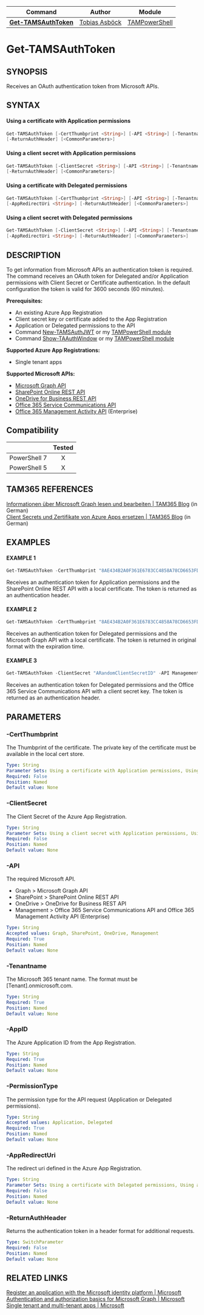 | Command                                                      | Author                                                      | Module                                                |
| ------------------------------------------------------------ | ------------------------ | ------------------------ |
|**[Get-TAMSAuthToken](/Commands/Authentication/Get-TAMSAuthToken.ps1)**  |[Tobias Asböck](https://www.linkedin.com/in/tobiasasboeck/) |[TAMPowerShell](/Documentation/Module/TAMPowerShell.md) |

# Get-TAMSAuthToken

## SYNOPSIS

Receives an OAuth authentication token from Microsoft APIs. 



## SYNTAX

#### Using a certificate with Application permissions
```powershell
Get-TAMSAuthToken [-CertThumbprint <String>] [-API <String>] [-Tenantname <String>] [-AppID <String>] [-PermissionType <String>] 
[-ReturnAuthHeader] [<CommonParameters>]
```
#### Using a client secret with Application permissions
```powershell
Get-TAMSAuthToken [-ClientSecret <String>] [-API <String>] [-Tenantname <String>] [-AppID <String>] [-PermissionType <String>] 
[-ReturnAuthHeader] [<CommonParameters>]
```
#### Using a certificate with Delegated permissions
```powershell
Get-TAMSAuthToken [-CertThumbprint <String>] [-API <String>] [-Tenantname <String>] [-AppID <String>] [-PermissionType <String>] 
[-AppRedirectUri <String>] [-ReturnAuthHeader] [<CommonParameters>]
```
#### Using a client secret with Delegated permissions
```powershell
Get-TAMSAuthToken [-ClientSecret <String>] [-API <String>] [-Tenantname <String>] [-AppID <String>] [-PermissionType <String>] 
[-AppRedirectUri <String>] [-ReturnAuthHeader] [<CommonParameters>]
```


## DESCRIPTION

To get information from Microsoft APIs an authentication token is required. The command receives an OAuth token for Delegated and/or Application permissions with Client Secret or Certificate authentication. In the default configuration the token is valid for 3600 seconds (60 minutes).

**Prerequisites:**

- An existing Azure App Registration 
- Client secret key or certificate added to the App Registration 
- Application or Delegated permissions to the API
- Command [New-TAMSAuthJWT](/Documentation/New-TAMSAuthJWT.md) or my [TAMPowerShell module](/Documentation/Module/TAMPowerShell.md)   
- Command [Show-TAAuthWindow](/Documentation/Show-TAAuthWindow.md) or my [TAMPowerShell module](/Documentation/Module/TAMPowerShell.md)   
  



**Supported Azure App Registrations:**

- Single tenant apps



**Supported Microsoft APIs:**

 - [Microsoft Graph API](https://docs.microsoft.com/en-us/graph/overview)
 - [SharePoint Online REST API](https://docs.microsoft.com/en-us/sharepoint/dev/sp-add-ins/get-to-know-the-sharepoint-rest-service)
 - [OneDrive for Business REST API](https://docs.microsoft.com/en-us/sharepoint/dev/sp-add-ins/get-to-know-the-sharepoint-rest-service)  
- [Office 365 Service Communications API](https://docs.microsoft.com/en-us/office/office-365-management-api/office-365-service-communications-api-reference)   
 - [Office 365 Management Activity API](https://docs.microsoft.com/en-us/office/office-365-management-api/office-365-management-activity-api-reference) (Enterprise)  
   


## Compatibility
|              | Tested |
| :----------: | :----: |
| PowerShell 7 |   X    |
| PowerShell 5 |   X    |



## TAM365 REFERENCES

[Informationen über Microsoft Graph lesen und bearbeiten | TAM365 Blog](https://blog.topedia.com/?p=6680) (in German)  
[Client Secrets und Zertifikate von Azure Apps ersetzen | TAM365 Blog](https://blog.topedia.com/2021/02/client-secrets-und-zertifikate-von-azure-apps-ersetzen) (in German) 



## EXAMPLES

#### EXAMPLE 1
```powershell
Get-TAMSAuthToken -CertThumbprint "8AE434B2A0F361E6783CC4858A78CD6653FD8843" -API SharePoint -Tenantname contoso.onmicrosoft.com -AppId "69dc00r2-d7d7-4835-a16a-d2f299854j37" -PermissionType Application -ReturnAuthHeader
```

Receives an authentication token for Application permissions and the SharePoint Online REST API with a local certificate. The token is returned as an authentication header. 

#### EXAMPLE 2
```powershell
Get-TAMSAuthToken -CertThumbprint "8AE434B2A0F361E6783CC4858A78CD6653FD8843" -API Graph -Tenantname contoso.onmicrosoft.com -AppId "69dc00r2-d7d7-4835-a16a-d2f299854j37" -PermissionType Delegated -AppRedirectUri "http://localhost/myapp/" 
```

Receives an authentication token for Delegated  permissions and the Microsoft Graph API with a local certificate. The token is returned in original format with the expiration time. 

#### EXAMPLE 3
```powershell
Get-TAMSAuthToken -ClientSecret "ARandomClientSecretID" -API Management -Tenantname contoso.onmicrosoft.com -AppId "69dc00r2-d7d7-4835-a16a-d2f299854j37" -PermissionType Delegated -AppRedirectUri "http://localhost/myapp/" -ReturnAuthHeader
```

Receives an authentication token for Delegated permissions and the Office 365 Service Communications API with a client secret key. The token is returned as an authentication header. 



## PARAMETERS

### -CertThumbprint
The Thumbprint of the certificate. The private key of the certificate must be available in the local cert store. 

```yaml
Type: String
Parameter Sets: Using a certificate with Application permissions, Using a certificate with Delegated permissions
Required: False
Position: Named
Default value: None
```
### -ClientSecret
The Client Secret of  the Azure App Registration. 

```yaml
Type: String
Parameter Sets: Using a client secret with Application permissions, Using a client secret with Delegated permissions
Required: False
Position: Named
Default value: None
```
### -API
The required Microsoft API. 
 - Graph > Microsoft Graph API
 - SharePoint > SharePoint Online REST API
 - OneDrive > OneDrive for Business REST API
 - Management > Office 365 Service Communications API and Office 365 Management Activity API (Enterprise)

```yaml
Type: String
Accepted values: Graph, SharePoint, OneDrive, Management
Required: True
Position: Named
Default value: None
```

### -Tenantname
The Microsoft 365 tenant name. The format must be [Tenant].onmicrosoft.com.

```yaml
Type: String
Required: True
Position: Named
Default value: None
```

### -AppID
The Azure Application ID from the App Registration.

```yaml
Type: String
Required: True
Position: Named
Default value: None
```

### -PermissionType
The permission type for the API request (Application or Delegated permissions). 

```yaml
Type: String
Accepted values: Application, Delegated
Required: True
Position: Named
Default value: None
```

### -AppRedirectUri
The redirect uri defined in the Azure App Registration.

```yaml
Type: String
Parameter Sets: Using a certificate with Delegated permissions, Using a client secret with Delegated permissions
Required: False
Position: Named
Default value: None
```

### -ReturnAuthHeader
Returns the authentication token in a header format for additional requests. 

```yaml
Type: SwitchParameter
Required: False
Position: Named
Default value: None
```



## RELATED LINKS

[Register an application with the Microsoft identity platform | Microsoft](https://docs.microsoft.com/en-us/azure/active-directory/develop/quickstart-register-app)  
[Authentication and authorization basics for Microsoft Graph | Microsoft](https://docs.microsoft.com/en-us/graph/auth/auth-concepts)  
[Single tenant and multi-tenant apps | Microsoft](https://docs.microsoft.com/bs-cyrl-ba/azure/active-directory/develop/single-and-multi-tenant-apps)  